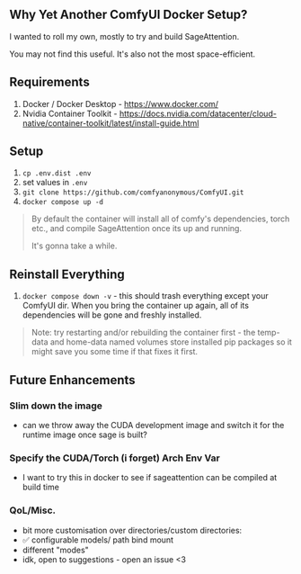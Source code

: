 ## Why Yet Another ComfyUI Docker Setup?
I wanted to roll my own, mostly to try and build SageAttention.

You may not find this useful. It's also not the most space-efficient.

## Requirements
1. Docker / Docker Desktop - https://www.docker.com/
2. Nvidia Container Toolkit - https://docs.nvidia.com/datacenter/cloud-native/container-toolkit/latest/install-guide.html

## Setup
1. `cp .env.dist .env`
2. set values in `.env`
3. `git clone https://github.com/comfyanonymous/ComfyUI.git`
4. `docker compose up -d`

> By default the container will install all of comfy's dependencies, torch etc., and compile SageAttention once its up and running.
> 
> It's gonna take a while.

## Reinstall Everything
1. `docker compose down -v` - this should trash everything except your ComfyUI dir. When you bring the container up again, all of its dependencies will be gone and freshly installed.

> Note: try restarting and/or rebuilding the container first - the temp-data and home-data named volumes store installed pip packages so it might save you some time if that fixes it first.

## Future Enhancements
### Slim down the image
- can we throw away the CUDA development image and switch it for the runtime image once sage is built?

### Specify the CUDA/Torch (i forget) Arch Env Var
- I want to try this in docker to see if sageattention can be compiled at build time

### QoL/Misc.
- bit more customisation over directories/custom directories:
- ✅ configurable models/ path bind mount
- different "modes"
- idk, open to suggestions - open an issue <3